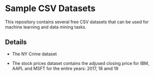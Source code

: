 # Sample CSV Datasets
This repository contains several free CSV datasets that can be used for machine learning and data mining tasks.


## Details

* The NY Crime dataset 

* The stock prices dataset contains the adjused closing price for IBM, AAPL and MSFT for the entire years: 2017, 18 amd 19
